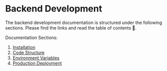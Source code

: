 Backend Development
=================
The backend development documentation is structured under the following sections. Please find the links and read the table of contents 🚀.

Documentation Sections:
1. [Installation](./1.installation.md)
2. [Code Structure](./2.code-structure.md)
3. [Environment Variables](./3.env-vars.md)
4. [Production Deployment](./4.prod-deployment.md)